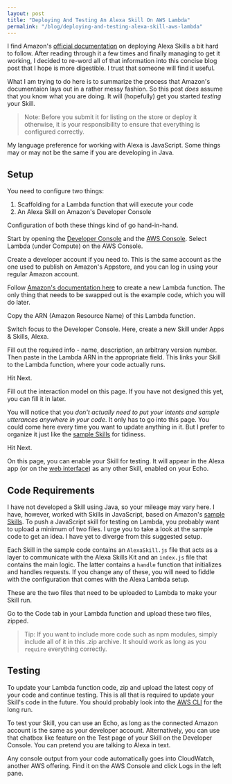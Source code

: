 ```yaml
---
layout: post
title: "Deploying And Testing An Alexa Skill On AWS Lambda"
permalink: "/blog/deploying-and-testing-alexa-skill-aws-lambda"
---
```


I find Amazon's [official documentation](https://developer.amazon.com/public/solutions/alexa/alexa-skills-kit/docs/developing-an-alexa-skill-as-a-lambda-function) on deploying Alexa Skills a bit hard to follow. After reading through it a few times and finally managing to get it working, I decided to re-word all of that information into this concise blog post that I hope is more digestible. I trust that someone will find it useful.

What I am trying to do here is to summarize the process that Amazon's documentaion lays out in a rather messy fashion. So this post *does* assume that you know what you are doing. It will (hopefully) get you started *testing* your Skill.

<!--more-->

>Note: Before you submit it for listing on the store or deploy it otherwise, it is your responsibility to ensure that everything is configured correctly.

My language preference for working with Alexa is JavaScript. Some things may or may not be the same if you are developing in Java.

## Setup

You need to configure two things:

1. Scaffolding for a Lambda function that will execute your code
2. An Alexa Skill on Amazon's Developer Console

Configuration of both these things kind of go hand-in-hand. 

Start by opening the [Developer Console](https://developer.amazon.com/home.html) and the [AWS Console](https://console.aws.amazon.com/console/home). Select Lambda (under Compute) on the AWS Console.

Create a developer account if you need to. This is the same account as the one used to publish on Amazon's Appstore, and you can log in using your regular Amazon account.

Follow [Amazon's documentation here](https://developer.amazon.com/public/solutions/alexa/alexa-skills-kit/docs/developing-an-alexa-skill-as-a-lambda-function#Creating%20a%20Lambda%20Function%20for%20an%20Alexa%20Skill) to create a new Lambda function. The only thing that needs to be swapped out is the example code, which you will do later.

Copy the ARN (Amazon Resource Name) of this Lambda function.

Switch focus to the Developer Console. Here, create a new Skill under Apps & Skills, Alexa.

Fill out the required info - name, description, an arbitrary version number. Then paste in the Lambda ARN in the appropriate field. This links your Skill to the Lambda function, where your code actually runs. 

Hit Next.

Fill out the interaction model on this page. If you have not designed this yet, you can fill it in later.

You will notice that you *don't actually need to put your intents and sample utterances anywhere in your code*. It only has to go into this page. You could come here every time you want to update anything in it. But I prefer to organize it just like the [sample Skills](https://developer.amazon.com/public/solutions/alexa/alexa-skills-kit/docs/using-the-alexa-skills-kit-samples) for tidiness.

Hit Next.

On this page, you can enable your Skill for testing. It will appear in the Alexa app (or on the [web interface](http://alexa.amazon.com)) as any other Skill, enabled on your Echo.

## Code Requirements

I have not developed a Skill using Java, so your mileage may vary here. I have, however, worked with Skills in JavaScript, based on Amazon's [sample Skills](https://developer.amazon.com/public/solutions/alexa/alexa-skills-kit/docs/using-the-alexa-skills-kit-samples). To push a JavaScript skill for testing on Lambda, you probably want to upload a minimum of two files. I urge you to take a look at the sample code to get an idea. I have yet to diverge from this suggested setup.

Each Skill in the sample code contains an `AlexaSkill.js` file that acts as a layer to communicate with the Alexa Skills Kit and an `index.js` file that contains the main logic. The latter contains a `handle` function that initializes and handles requests. If you change any of these, you will need to fiddle with the configuration that comes with the Alexa Lambda setup.

These are the two files that need to be uploaded to Lambda to make your Skill run.

Go to the Code tab in your Lambda function and upload these two files, zipped.

>Tip: If you want to include more code such as npm modules, simply include all of it in this .zip archive. It should work as long as you `require` everything correctly.

## Testing

To update your Lambda function code, zip and upload the latest copy of your code and continue testing. This is all that is required to update your Skill's code in the future. You should probably look into the [AWS CLI](https://aws.amazon.com/cli/) for the long run.

To test your Skill, you can use an Echo, as long as the connected Amazon account is the same as your developer account. Alternatively, you can use that chatbox like feature on the Test page of your Skill on the Developer Console. You can pretend you are talking to Alexa in text.

Any console output from your code automatically goes into CloudWatch, another AWS offering. Find it on the AWS Console and click Logs in the left pane.
